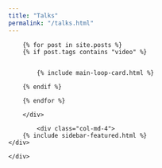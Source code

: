```yaml
---
title: "Talks"
permalink: "/talks.html"
---
```



<div class="container">
    <div class="row justify-content-center">
        <div class="col-md-8">
            
        {% for post in site.posts %} 
        {% if post.tags contains "video" %}
        
         
            {% include main-loop-card.html %}
          
        {% endif %}

        {% endfor %}

        </div>
        
            <div class="col-md-4">
        {% include sidebar-featured.html %}    
    </div>
        
    </div>
</div>
